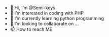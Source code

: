 - 👋 Hi, I’m @Semi-keys
- 👀 I’m interested in coding with PHP
- 🌱 I’m currently learning python programming 
- 💞️ I’m looking to collaborate on ...
- 📫 How to reach ME 

<!---
Semi-keys/Semi-keys is a ✨ special ✨ repository because its `README.md` (this file) appears on your GitHub profile.
You can click the Preview link to take a look at your changes.
--->
